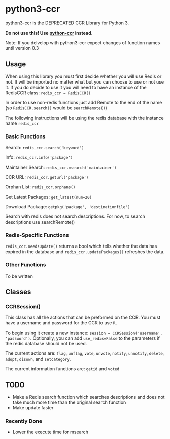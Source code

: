 # python3-ccr

python3-ccr is the DEPRECATED CCR Library for Python 3.

**Do not use this! Use [python-ccr](https://github.com/ccr-tools/python-ccr) instead.**

Note: If you delvelop with python3-ccr expect changes of function names until version 0.3

## Usage
When using this library you must first decide whether you will use Redis or not. It will be imported no matter what but you can choose to use or not use it.
If you do decide to use it you will need to have an instance of the RedisCCR class: `redis_ccr = RedisCCR()`

In order to use non-redis functions just add Remote to the end of the name (so `RedisCCR.search()` would be `searchRemote()`)

The following instructions will be using the redis database with the instance name `redis_ccr`

### Basic Functions
Search: `redis_ccr.search('keyword')`

Info: `redis_ccr.info('package')`

Maintainer Search: `redis_ccr.msearch('maintainer')`

CCR URL: `redis_ccr.geturl('package')`

Orphan List: `redis_ccr.orphans()`

Get Latest Packages: `get_latest(num=20)`

Download Package: `getpkg('package', 'destinationfile')`

Search with redis does not search descriptions. For now, to search descriptions use searchRemote()

### Redis-Specific Functions
`redis_ccr.needsUpdate()` returns a bool which tells whether the data has expired in the database and `redis_ccr.updatePackages()` refreshes the data.

### Other Functions
To be written

## Classes
### CCRSession()
This class has all the actions that can be preformed on the CCR. You must have a username and password for the CCR to use it.

To begin using it create a new instance: `session = CCRSession('username', 'password')`. Optionally, you can add `use_redis=False` to the parameters if the redis database should not be used.

The current actions are: `flag`, `unflag`, `vote`, `unvote`, `notify`, `unnotify`, `delete`, `adopt`, `disown`, and `setcategory`.

The current information functions are: `getid` and `voted`

## TODO
* Make a Redis search function which searches descriptions and does not take much more time than the original search function
* Make update faster

### Recently Done
* Lower the execute time for msearch


